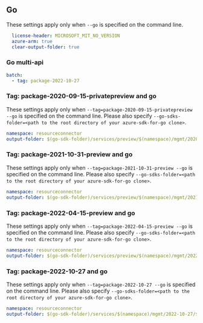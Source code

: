 ## Go

These settings apply only when `--go` is specified on the command line.

```yaml $(go) && $(track2)
  license-header: MICROSOFT_MIT_NO_VERSION
  azure-arm: true
  clear-output-folder: true
```

### Go multi-api

```yaml $(go) && $(multiapi)
batch:
  - tag: package-2022-10-27 
```

### Tag: package-2020-09-15-privatepreview and go

These settings apply only when `--tag=package-2020-09-15-privatepreview --go` is specified on the command line.
Please also specify `--go-sdks-folder=<path to the root directory of your azure-sdk-for-go clone>`.

```yaml $(tag) == 'package-2020-09-15-privatepreview' && $(go)
namespace: resourceconnector
output-folder: $(go-sdk-folder)/services/preview/$(namespace)/mgmt/2020-09-15-privatepreview/$(namespace)
```

### Tag: package-2021-10-31-preview and go

These settings apply only when `--tag=package-2021-10-31-preview --go` is specified on the command line.
Please also specify `--go-sdks-folder=<path to the root directory of your azure-sdk-for-go clone>`.

```yaml $(tag) == 'package-2021-10-31-preview' && $(go)
namespace: resourceconnector
output-folder: $(go-sdk-folder)/services/preview/$(namespace)/mgmt/2021-10-31-preview/$(namespace)
```

### Tag: package-2022-04-15-preview and go

These settings apply only when `--tag=package-2022-04-15-preview --go` is specified on the command line.
Please also specify `--go-sdks-folder=<path to the root directory of your azure-sdk-for-go clone>`.

```yaml $(tag) == 'package-2022-04-15-preview' && $(go)
namespace: resourceconnector
output-folder: $(go-sdk-folder)/services/preview/$(namespace)/mgmt/2022-04-15-preview/$(namespace)
```

### Tag: package-2022-10-27 and go

These settings apply only when `--tag=package-2022-10-27 --go` is specified on the command line.
Please also specify `--go-sdks-folder=<path to the root directory of your azure-sdk-for-go clone>`.

```yaml $(tag) == 'package-2022-10-27' && $(go)
namespace: resourceconnector
output-folder: $(go-sdk-folder)/services/$(namespace)/mgmt/2022-10-27/$(namespace)
```